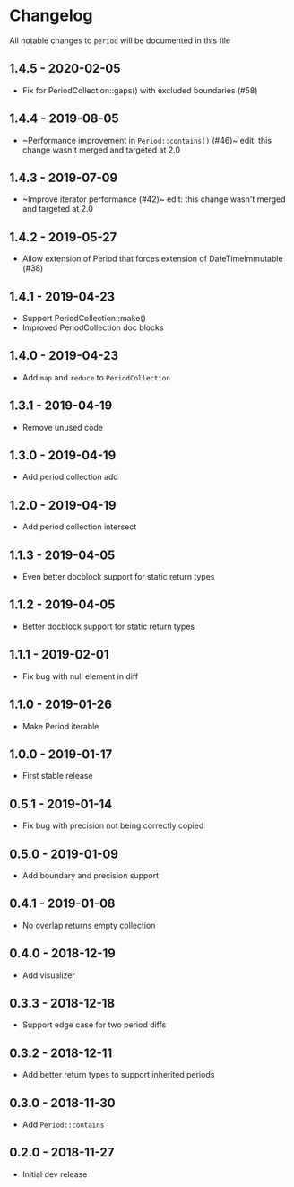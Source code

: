 # Changelog

All notable changes to `period` will be documented in this file

## 1.4.5 - 2020-02-05

- Fix for PeriodCollection::gaps() with excluded boundaries (#58)

## 1.4.4 - 2019-08-05

- ~Performance improvement in `Period::contains()` (#46)~ edit: this change wasn't merged and targeted at 2.0

## 1.4.3 - 2019-07-09

- ~Improve iterator performance (#42)~ edit: this change wasn't merged and targeted at 2.0

## 1.4.2 - 2019-05-27

- Allow extension of Period that forces extension of DateTimeImmutable (#38)

## 1.4.1 - 2019-04-23

- Support PeriodCollection::make()
- Improved PeriodCollection doc blocks

## 1.4.0 - 2019-04-23

- Add `map` and `reduce` to `PeriodCollection`

## 1.3.1 - 2019-04-19

- Remove unused code

## 1.3.0 - 2019-04-19

- Add period collection add

## 1.2.0 - 2019-04-19

- Add period collection intersect

## 1.1.3 - 2019-04-05

- Even better docblock support for static return types

## 1.1.2 - 2019-04-05

- Better docblock support for static return types

## 1.1.1 - 2019-02-01

- Fix bug with null element in diff

## 1.1.0 - 2019-01-26

- Make Period iterable

## 1.0.0 - 2019-01-17

- First stable release

## 0.5.1 - 2019-01-14

- Fix bug with precision not being correctly copied

## 0.5.0 - 2019-01-09

- Add boundary and precision support

## 0.4.1 - 2019-01-08

- No overlap returns empty collection

## 0.4.0 - 2018-12-19

- Add visualizer

## 0.3.3 - 2018-12-18

- Support edge case for two period diffs

## 0.3.2 - 2018-12-11

- Add better return types to support inherited periods

## 0.3.0 - 2018-11-30

- Add `Period::contains`

## 0.2.0 - 2018-11-27

- Initial dev release
